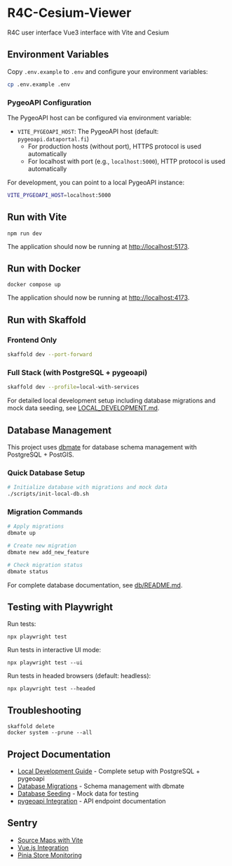 # R4C-Cesium-Viewer

R4C user interface Vue3 interface with Vite and Cesium

## Environment Variables

Copy `.env.example` to `.env` and configure your environment variables:

```bash
cp .env.example .env
```

### PygeoAPI Configuration

The PygeoAPI host can be configured via environment variable:

- `VITE_PYGEOAPI_HOST`: The PygeoAPI host (default: `pygeoapi.dataportal.fi`)
  - For production hosts (without port), HTTPS protocol is used automatically
  - For localhost with port (e.g., `localhost:5000`), HTTP protocol is used automatically

For development, you can point to a local PygeoAPI instance:
```bash
VITE_PYGEOAPI_HOST=localhost:5000
```

## Run with Vite

```
npm run dev
```
The application should now be running at [http://localhost:5173](http://localhost:5173).

## Run with Docker

```
docker compose up
```
The application should now be running at [http://localhost:4173](http://localhost:4173).

## Run with Skaffold

### Frontend Only
```bash
skaffold dev --port-forward
```

### Full Stack (with PostgreSQL + pygeoapi)
```bash
skaffold dev --profile=local-with-services
```

For detailed local development setup including database migrations and mock data seeding, see [LOCAL_DEVELOPMENT.md](./LOCAL_DEVELOPMENT.md).

## Database Management

This project uses [dbmate](https://github.com/amacneil/dbmate) for database schema management with PostgreSQL + PostGIS.

### Quick Database Setup

```bash
# Initialize database with migrations and mock data
./scripts/init-local-db.sh
```

### Migration Commands

```bash
# Apply migrations
dbmate up

# Create new migration
dbmate new add_new_feature

# Check migration status
dbmate status
```

For complete database documentation, see [db/README.md](./db/README.md).

## Testing with Playwright

Run tests:
```
npx playwright test
```

Run tests in interactive UI mode:
```
npx playwright test --ui
```

Run tests in headed browsers (default: headless):
```
npx playwright test --headed
```

## Troubleshooting

```
skaffold delete
docker system --prune --all
```

## Project Documentation

- [Local Development Guide](./LOCAL_DEVELOPMENT.md) - Complete setup with PostgreSQL + pygeoapi
- [Database Migrations](./db/README.md) - Schema management with dbmate
- [Database Seeding](./docs/DATABASE_SEEDING.md) - Mock data for testing
- [pygeoapi Integration](./db/PYGEOAPI_ALIGNMENT.md) - API endpoint documentation

## Sentry

- [Source Maps with Vite](https://docs.sentry.io/platforms/javascript/sourcemaps/uploading/vite/)
- [Vue.js Integration](https://docs.sentry.io/platforms/javascript/guides/vue/)
- [Pinia Store Monitoring](https://docs.sentry.io/platforms/javascript/guides/vue/features/pinia/)
